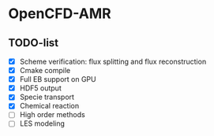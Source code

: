# OpenCFD-AMR

## TODO-list

- [x] Scheme verification: flux splitting and flux reconstruction
- [x] Cmake compile
- [x] Full EB support on GPU
- [x] HDF5 output 
- [x] Specie transport
- [x] Chemical reaction
- [ ] High order methods
- [ ] LES modeling
